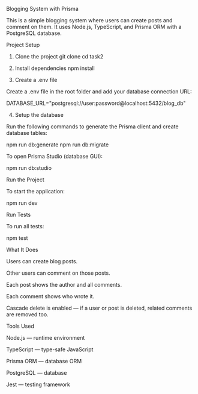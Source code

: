 Blogging System with Prisma

This is a simple blogging system where users can create posts and comment on them.
It uses Node.js, TypeScript, and Prisma ORM with a PostgreSQL database.

Project Setup
1. Clone the project
git clone <your-repo-url>
cd task2

2. Install dependencies
npm install

3. Create a .env file

Create a .env file in the root folder and add your database connection URL:

DATABASE_URL="postgresql://user:password@localhost:5432/blog_db"

4. Setup the database

Run the following commands to generate the Prisma client and create database tables:

npm run db:generate
npm run db:migrate


To open Prisma Studio (database GUI):

npm run db:studio

Run the Project

To start the application:

npm run dev

Run Tests

To run all tests:

npm test



What It Does

Users can create blog posts.

Other users can comment on those posts.

Each post shows the author and all comments.

Each comment shows who wrote it.

Cascade delete is enabled — if a user or post is deleted, related comments are removed too.

Tools Used

Node.js — runtime environment

TypeScript — type-safe JavaScript

Prisma ORM — database ORM

PostgreSQL — database

Jest — testing framework